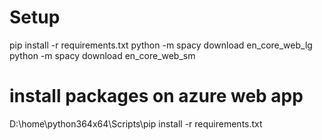 # Setup
pip install -r requirements.txt
python -m spacy download en_core_web_lg
python -m spacy download en_core_web_sm

# install packages on azure web app
D:\home\python364x64\Scripts\pip install -r requirements.txt